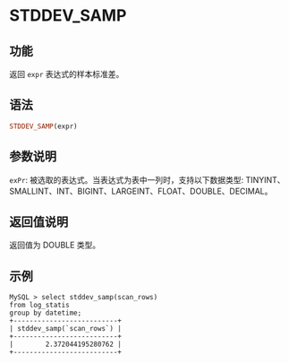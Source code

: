 # STDDEV_SAMP

## 功能

返回 `expr` 表达式的样本标准差。

## 语法

```Haskell
STDDEV_SAMP(expr)
```

## 参数说明

`exPr`: 被选取的表达式。当表达式为表中一列时，支持以下数据类型: TINYINT、SMALLINT、INT、BIGINT、LARGEINT、FLOAT、DOUBLE、DECIMAL。

## 返回值说明

返回值为 DOUBLE 类型。

## 示例

```plaintext
MySQL > select stddev_samp(scan_rows)
from log_statis
group by datetime;
+--------------------------+
| stddev_samp(`scan_rows`) |
+--------------------------+
|        2.372044195280762 |
+--------------------------+
```
